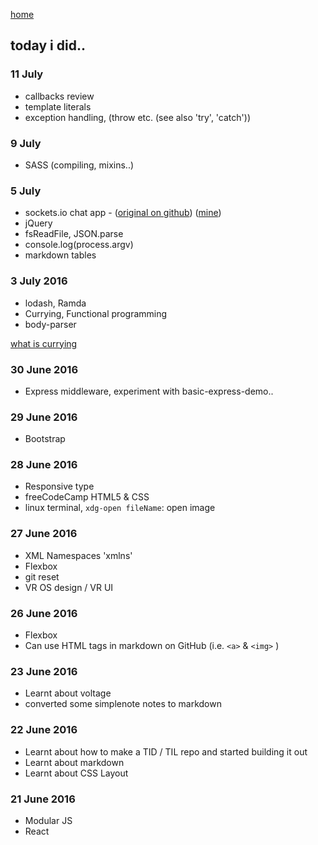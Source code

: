 [home](README.md)

## today i did..

###

### 11 July
- callbacks review
- template literals
- exception handling, (throw etc. (see also 'try', 'catch'))

### 9 July
- SASS (compiling, mixins..)

### 5 July
- sockets.io chat app - ([original on github](https://github.com/rauchg/chat-example))  ([mine](https://github.com/jess-of-the-woods/Chat))
- jQuery
- fsReadFile, JSON.parse
- console.log(process.argv)
- markdown tables

### 3 July 2016
- lodash, Ramda
- Currying, Functional programming
- body-parser

[what is currying](https://stackoverflow.com/questions/36314/what-is-currying)

### 30 June 2016
- Express middleware, experiment with basic-express-demo..

### 29 June 2016
- Bootstrap

### 28 June 2016
- Responsive type
- freeCodeCamp HTML5 & CSS
- linux terminal, `xdg-open fileName`: open image

### 27 June 2016
- XML Namespaces 'xmlns'
- Flexbox
- git reset
- VR OS design / VR UI

### 26 June 2016
- Flexbox
- Can use HTML tags in markdown on GitHub (i.e. `<a>` & `<img>` )

### 23 June 2016
- Learnt about voltage
- converted some simplenote notes to markdown

### 22 June 2016
- Learnt about how to make a TID / TIL repo and started building it out
- Learnt about markdown
- Learnt about CSS Layout

### 21 June 2016
- Modular JS
- React
